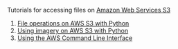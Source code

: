 Tutorials for accessing files on [Amazon Web Services S3](https://aws.amazon.com/s3/)

1. [File operations on AWS S3 with Python](https://github.com/JaneliaSciComp/open-data-flylight/blob/master/tutorials/File_operations_on_AWS_S3.ipynb)
2. [Using imagery on AWS S3 with Python](https://github.com/JaneliaSciComp/open-data-flylight/blob/master/tutorials/Using_imagery_on_AWS_S3.ipynb)
3. [Using the AWS Command Line Interface](https://github.com/JaneliaSciComp/open-data-flylight/blob/master/tutorials/AWS_S3_Command_line_interface.md)
